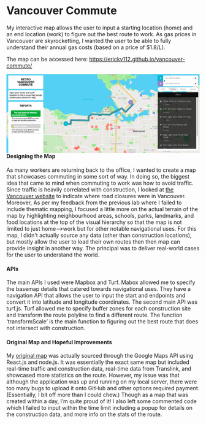 # Vancouver Commute

My interactive map allows the user to input a starting location (home) and an end location (work) to figure out the best route to work. As gas prices in Vancouver are skyrocketting, I wanted the user to be able to fully understand their annual gas costs (based on a price of $1.8/L).

The map can be accessed here: https://erickv112.github.io/vancouver-commute/

<img src="screenshot.png"
     alt="Vancouver Commute"
     style="float: left; margin-right: 10px;" />
     

<h4>Designing the Map</h4>
As many workers are returning back to the office, I wanted to create a map that showcases commuting in some sort of way. In doing so, the biggest idea that came to mind when commuting to work was how to avoid traffic. Since traffic is heavily correlated with construction, I looked at <a href="https://vancouver.ca/streets-transportation/roadwork.aspx">the Vancouver website</a> to indicate where road closures were in Vancouver. Moreover, As per my feedback from the previous lab where I failed to include thematic mapping, I focused a little more on the actual terrain of the map by highlighting neighbourhood areas, schools, parks, landmarks, and food locations at the top of the visual hierarchy so that the map is not limited to just home-->work but for other notable navigational uses. For this map, I didn't actually source any data (other than construction locations), but mostly allow the user to load their own routes then then map can provide insight in another way. The principal was to deliver real-world cases for the user to understand the world.

<h4>APIs</h4>
The main APIs I used were Mapbox and Turf. Mabox allowed me to specify the basemap details that catered towards navigational uses. They have a navigation API that allows the user to input the start and endpoints and convert it into latitude and longitude coordinates. The second main API was turf.js. Turf allowed me to specify buffer zones for each construction site and transform the route polyline to find a different route. The function ‘transformScale’ is the main function to figuring out the best route that does not intersect with construction.

<h4>Original Map and Hopeful Improvements</h4>
My <a href="https://github.com/erickv112/vancouver-commute/blob/main/originalmap.png">original map</a> was actually sourced through the Google Maps API using React.js and node.js. It was essentially the exact same map but included real-time traffic and construction data, real-time data from Translink, and showcased more statistics on the route. However, my issue was that although the application was up and running on my local server, there were too many bugs to upload it onto GitHub and other options required payment. (Essentially, I bit off more than I could chew.) Though as a map that was created within a day, I’m quite proud of it! I also left some commented code which I failed to input within the time limit including a popup for details on the construction data, and more info on the stats of the route. 
